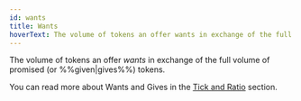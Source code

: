```yaml
---
id: wants
title: Wants
hoverText: The volume of tokens an offer wants in exchange of the full volume of promised (or given) tokens.
---
```


The volume of tokens an offer _wants_ in exchange of the full volume of promised (or %%given|gives%%) tokens.

You can read more about Wants and Gives in the [Tick and Ratio](../protocol/technical-references/tick-ratio.md#price--wants) section.

